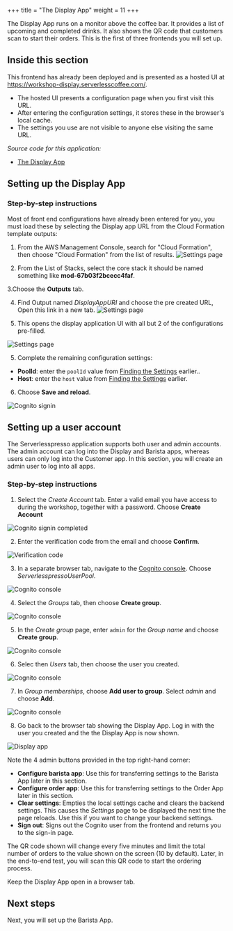 +++
title = "The Display App"
weight = 11
+++

The Display App runs on a monitor above the coffee bar. It provides a list of upcoming and completed drinks. It also shows the QR code that customers scan to start their orders. This is the first of three frontends you will set up.

## Inside this section

This frontend has already been deployed and is presented as a hosted UI at https://workshop-display.serverlesscoffee.com/.

- The hosted UI presents a configuration page when you first visit this URL.
- After entering the configuration settings, it stores these in the browser's local cache.
- The settings you use are not visible to anyone else visiting the same URL.

*Source code for this application:*
* [The Display App ](#)

## Setting up the Display App

### Step-by-step instructions ###

Most of front end configurations have already been entered for you, you must load these by selecting the Display app URL from the Cloud Formation template outputs:

1. From the AWS Management Console, search for "Cloud Formation", then choose "Cloud Formation" from the list of results.
![Settings page](/images/se-mod3-backend-display-setup-1.png)

2. From the List of Stacks, select the core stack it should be named something like **mod-67b03f2bcecc4faf**. 

3.Choose the **Outputs** tab.


4. Find Output named *DisplayAppURI* and choose the pre created URL, Open this link in a new tab.
![Settings page](/images/se-mod3-backend-display-setup-3-new.png)

4. This opens the display application UI with all but 2 of the configurations pre-filled.

![Settings page](/images/se-mod3-backend-display-setup-4.png)

5. Complete the remaining configuration settings:

- **PoolId**: enter the `poolId` value from [Finding the Settings](/3-web-apps/1-overview.html#finding-the-settings) earlier..
- **Host**: enter the `host` value from [Finding the Settings](/3-web-apps/1-overview.html#finding-the-settings) earlier.

6. Choose **Save and reload**.

![Cognito signin](/images/se-mod3-backend-display5.png)

## Setting up a user account

The Serverlesspresso application supports both user and admin accounts. The admin account can log into the Display and Barista apps, whereas users can only log into the Customer app. In this section, you will create an admin user to log into all apps.

### Step-by-step instructions ###

1. Select the *Create Account* tab. Enter a valid email you have access to during the workshop, together with a password. Choose **Create Account**

![Cognito signin completed](/images/se-mod3-backend-display6.png)

2. Enter the verification code from the email and choose **Confirm**.

![Verification code](/images/se-mod3-backend-display7.png)

3. In a separate browser tab, navigate to the [Cognito console](https://us-east-2.console.aws.amazon.com/cognito/). Choose *ServerlesspressoUserPool*.

![Cognito console](/images/s3-mod3-cognito1.png)

4. Select the *Groups* tab, then choose **Create group**.

![Cognito console](/images/s3-mod3-cognito2.png)

5. In the *Create group* page, enter `admin` for the *Group name* and choose **Create group**.

![Cognito console](/images/s3-mod3-cognito3.png)

6. Selec then *Users* tab, then choose the user you created.

![Cognito console](/images/s3-mod3-cognito4.png)

7. In *Group memberships*, choose **Add user to group**. Select *admin* and choose **Add**.

![Cognito console](/images/s3-mod3-cognito5.png)

8. Go back to the browser tab showing the Display App. Log in with the user you created and the the Display App is now shown.

![Display app](/images/se-mod3-backend-displayNew1.png)

Note the 4 admin buttons provided in the top right-hand corner:

* **Configure barista app**: Use this for transferring settings to the Barista App later in this section.
* **Configure order app**: Use this for transferring settings to the Order App later in this section.
* **Clear settings**: Empties the local settings cache and clears the backend settings. This causes the *Settings* page to be displayed the next time the page reloads. Use this if you want to change your backend settings.
* **Sign out**: Signs out the Cognito user from the frontend and returns you to the sign-in page.

The QR code shown will change every five minutes and limit the total number of orders to the value shown on the screen (10 by default). Later, in the end-to-end test, you will scan this QR code to start the ordering process.

Keep the Display App open in a browser tab.

## Next steps

Next, you will set up the Barista App.